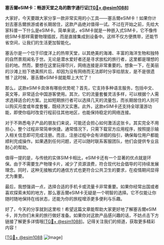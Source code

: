 **塞舌爾eSIM卡：畅游天堂之岛的数字通行证[[TG💪+ @esim1088](https://t.me/s/esim1088)]**

大家好，今天要跟大家分享一款非常实用的小工具——塞舌爾eSIM卡！如果你计划去塞舌爾旅游或者长期居住，这款产品绝对值得一试。不过在开始之前，先给大家科普一下什么是eSIM卡。简单来说，eSIM卡就是一种嵌入式SIM卡，它不像传统SIM卡那样需要物理插拔，而是直接集成到设备中。这样不仅方便携带，还能节省空间，让我们的生活更加智能化。

塞舌尔是一个位于印度洋上的热带天堂，以其绝美的海滩、丰富的海洋生物和独特的自然景观闻名于世。无论是潜水爱好者还是寻求放松的旅行者，这里都是理想的目的地。然而，要想在这里玩得尽兴，网络连接是非常重要的。想象一下，在美丽的沙滩上拍下绝美照片后，却因为没有网络而无法即时分享给朋友，是不是很遗憾？这时候，塞舌爾eSIM卡就能帮上大忙了！

那么，这款eSIM卡具体有哪些优势呢？首先，它支持多种语言服务，包括中文、英文等，非常适合中国游客使用。其次，它的流量套餐灵活多样，可以根据个人需求选择适合的方案。比如短期旅行者可以选择几天的流量包，而长期居住的人则可以购买月度或年度套餐，既经济又实惠。此外，这款eSIM卡还支持全球漫游功能，即使你临时改变行程前往其他地区，也能保持稳定的网络连接。

对于不熟悉电子产品的朋友们来说，可能还会担心如何激活这张卡。其实完全不用担心，整个过程非常简单快捷。通常情况下，只需下载官方应用程序，按照提示输入相关信息即可完成注册。而且，注册过程中会有详细的指引，确保每位用户都能顺利完成操作。如果遇到任何问题，还可以随时联系客服团队，他们会提供专业且耐心的帮助。

值得一提的是，与传统的实体SIM卡相比，eSIM卡还有一个显著的优点就是环保。由于不需要生产物理卡片，减少了资源浪费，符合现代社会倡导的可持续发展理念。同时，这种无接触式的通信方式也更符合公共卫生的要求，在疫情期间显得尤为重要。

最后，我想强调一点，选择合适的手机卡或流量卡非常重要。如果你经常出国或者喜欢探索未知的地方，那么塞舌爾eSIM卡无疑是一个明智的选择。它不仅能让你随时随地保持在线状态，还能为你的旅程增添更多便利与乐趣。

好了，今天的分享就到这里啦！希望这篇文章能帮助大家更好地了解塞舌爾eSIM卡，并为你们未来的旅行做好准备。如果你对这款产品感兴趣的话，不妨点击下方链接了解更多详情哦[[TG💪+ @esim1088](https://t.me/s/esim1088)]。记得关注我们的频道，获取更多精彩内容！ 

[[TG💪+ @esim1088](https://t.me/s/esim1088) ![Image](https://i.postimg.cc/4NQfJmqS/Snipaste-2025-05-13-00-14-12.png)]